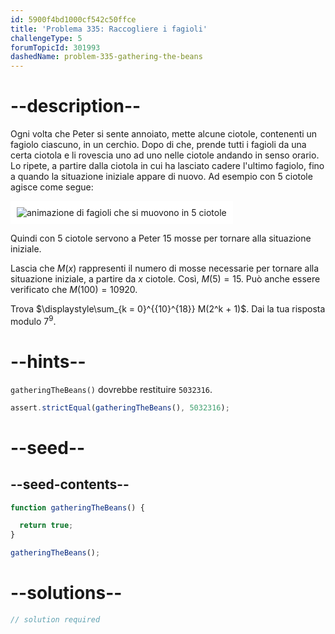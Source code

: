 ```yaml
---
id: 5900f4bd1000cf542c50ffce
title: 'Problema 335: Raccogliere i fagioli'
challengeType: 5
forumTopicId: 301993
dashedName: problem-335-gathering-the-beans
---
```


# --description--

Ogni volta che Peter si sente annoiato, mette alcune ciotole, contenenti un fagiolo ciascuno, in un cerchio. Dopo di che, prende tutti i fagioli da una certa ciotola e li rovescia uno ad uno nelle ciotole andando in senso orario. Lo ripete, a partire dalla ciotola in cui ha lasciato cadere l'ultimo fagiolo, fino a quando la situazione iniziale appare di nuovo. Ad esempio con 5 ciotole agisce come segue:

<img class="img-responsive center-block" alt="animazione di fagioli che si muovono in 5 ciotole" src="https://cdn.freecodecamp.org/curriculum/project-euler/gathering-the-beans.gif" style="background-color: white; padding: 10px;" />

Quindi con 5 ciotole servono a Peter 15 mosse per tornare alla situazione iniziale.

Lascia che $M(x)$ rappresenti il numero di mosse necessarie per tornare alla situazione iniziale, a partire da $x$ ciotole. Così, $M(5) = 15$. Può anche essere verificato che $M(100) = 10920$.

Trova $\displaystyle\sum_{k = 0}^{{10}^{18}} M(2^k + 1)$. Dai la tua risposta modulo $7^9$.

# --hints--

`gatheringTheBeans()` dovrebbe restituire `5032316`.

```js
assert.strictEqual(gatheringTheBeans(), 5032316);
```

# --seed--

## --seed-contents--

```js
function gatheringTheBeans() {

  return true;
}

gatheringTheBeans();
```

# --solutions--

```js
// solution required
```

